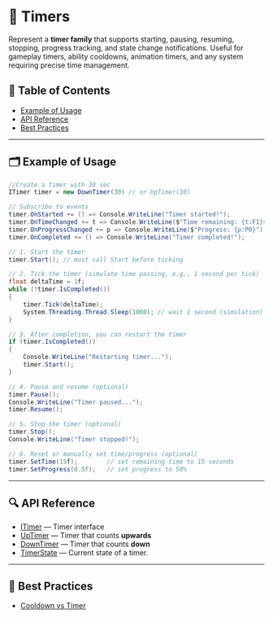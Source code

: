 # 🧩 Timers

Represent a **timer family** that supports starting, pausing, resuming, stopping, progress tracking,
and state change notifications. Useful for gameplay timers, ability cooldowns, animation timers, and any system
requiring precise time management.

## 📑 Table of Contents

- [Example of Usage](#-example-of-usage)
- [API Reference](#-api-reference)
- [Best Practices](#-best-practices)

---

## 🗂 Example of Usage

```csharp
//Create a timer with 30 sec
ITimer timer = new DownTimer(30) // or UpTimer(30)

// Subscribe to events
timer.OnStarted += () => Console.WriteLine("Timer started!");
timer.OnTimeChanged += t => Console.WriteLine($"Time remaining: {t:F1}s");
timer.OnProgressChanged += p => Console.WriteLine($"Progress: {p:P0}");
timer.OnCompleted += () => Console.WriteLine("Timer completed!");

// 1. Start the timer
timer.Start(); // must call Start before ticking

// 2. Tick the timer (simulate time passing, e.g., 1 second per tick)
float deltaTime = 1f;
while (!timer.IsCompleted())
{
    timer.Tick(deltaTime);
    System.Threading.Thread.Sleep(1000); // wait 1 second (simulation)
}

// 3. After completion, you can restart the timer
if (timer.IsCompleted())
{
    Console.WriteLine("Restarting timer...");
    timer.Start();
}

// 4. Pause and resume (optional)
timer.Pause();
Console.WriteLine("Timer paused...");
timer.Resume();

// 5. Stop the timer (optional)
timer.Stop();
Console.WriteLine("Timer stopped!");

// 6. Reset or manually set time/progress (optional)
timer.SetTime(15f);        // set remaining time to 15 seconds
timer.SetProgress(0.5f);   // set progress to 50%
```

---

## 🔍 API Reference

- [ITimer](ITimer.md) — Timer interface
- [UpTimer](UpTimer.md) — Timer that counts **upwards** 
- [DownTimer](DownTimer.md) — Timer that counts **down**
- [TimerState](TimerState.md) — Current state of a timer.

---


## 📌 Best Practices

- [Cooldown vs Timer](../../BestPractices/ChosingBetweenTimerAndCooldown.md)